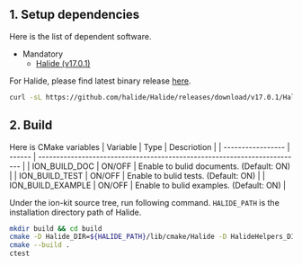 ## 1. Setup dependencies

Here is the list of dependent software.

- Mandatory
  - [Halide (v17.0.1)](https://github.com/halide/Halide/releases/tag/v17.0.1)

For Halide, please find latest binary release [here](https://github.com/halide/Halide/releases).

```sh
curl -sL https://github.com/halide/Halide/releases/download/v17.0.1/Halide-17.0.1-x86-64-osx-52541176253e74467dabc42eeee63d9a62c199f6.tar.gz | tar zx
```

## 2. Build

Here is CMake variables
| Variable          | Type   | Descriotion                                                               |
| ----------------- | ------ | ------------------------------------------------------------------------- |
| ION_BUILD_DOC     | ON/OFF | Enable to bulid documents. (Default: ON)                                  |
| ION_BUILD_TEST    | ON/OFF | Enable to bulid tests. (Default: ON)                                      |
| ION_BUILD_EXAMPLE | ON/OFF | Enable to bulid examples. (Default: ON)                                   |

Under the ion-kit source tree, run following command.
`HALIDE_PATH` is the installation directory path of Halide.

```sh
mkdir build && cd build
cmake -D Halide_DIR=${HALIDE_PATH}/lib/cmake/Halide -D HalideHelpers_DIR=${HALIDE_PATH}/lib/cmake/HalideHelpers -DCMAKE_BUILD_TYPE=Release -D ION_BUILD_TEST=ON -D ION_BUILD_EXAMPLE=ON ..
cmake --build .
ctest
```
